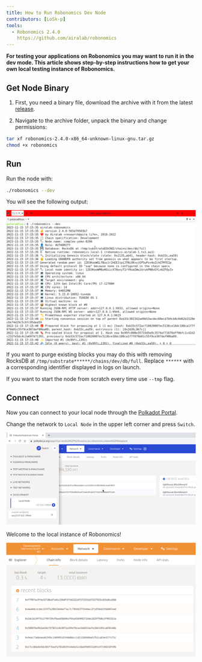 ```yaml
---
title: How to Run Robonomics Dev Node
contributors: [LoSk-p]
tools:   
  - Robonomics 2.4.0
    https://github.com/airalab/robonomics
---
```


**For testing your applications on Robonomics you may want to run it in the dev mode. This article shows step-by-step
instructions how to get your own local testing instance of Robonomics.**


## Get Node Binary

1. First, you need a binary file, download the archive with it from the latest [release](https://github.com/airalab/robonomics/releases).

2. Navigate to the archive folder, unpack the binary and change permissions:

```bash
tar xf robonomics-2.4.0-x86_64-unknown-linux-gnu.tar.gz
chmod +x robonomics
```

## Run

Run the node with:

```bash
./robonomics --dev
```
You will see the following output:

![robonomics](./images/dev-node/robonomics.png)

<robo-wiki-note type="note" title="From Scratch">

  If you want to purge existing blocks you may do this with removing RocksDB at `/tmp/substrate******/chains/dev/db/full`.
  Replace `******` with a corresponding identifier displayed in logs on launch.

  If you want to start the node from scratch every time use `--tmp` flag.

</robo-wiki-note>

## Connect

Now you can connect to your local node through the [Polkadot Portal](https://polkadot.js.org/apps/#/explorer).

Change the network to `Local Node` in the upper left corner and press `Switch`.

![switch](./images/dev-node/portal.png)

Welcome to the local instance of Robonomics!

![local_node](./images/dev-node/dev-portal.png)


